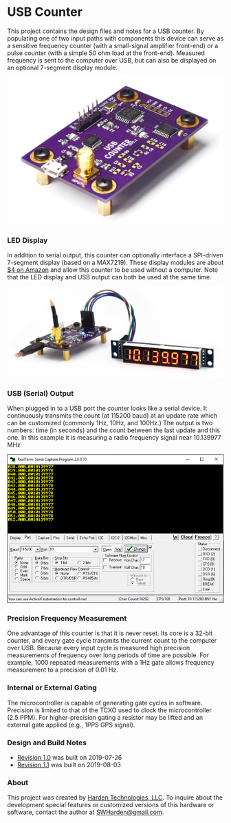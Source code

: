 # USB Counter

This project contains the design files and notes for a USB counter. By populating one of two input paths with components this device can serve as a sensitive frequency counter (with a small-signal amplifier front-end) or a pulse counter (with a simple 50 ohm load at the front-end). Measured frequency is sent to the computer over USB, but can also be displayed on an optional 7-segment display module.

![](/builds/1.1/photos/curved2.jpg)

### LED Display

In addition to serial output, this counter can optionally interface a SPI-driven 7-segment display (based on a MAX7219). These display modules are about [$4 on Amazon](https://www.amazon.com/s?k=max7219+segment) and allow this counter to be used without a computer. Note that the LED display and USB output can both be used at the same time.

![](/builds/1.1/photos/DSC_0132.JPG)

### USB (Serial) Output

When plugged in to a USB port the counter looks like a serial device. It continuously transmits the count (at 115200 baud) at an update rate which can be customized (commonly 1Hz, 10Hz, and 100Hz.) The output is two numbers: time (in seconds) and the count between the last update and this one. In this example it is measuring a radio frequency signal near 10.139977 MHz

![](/graphics/2019-08-04-output.png)


### Precision Frequency Measurement

One advantage of this counter is that it is never reset. Its core is a 32-bit counter, and every gate cycle transmits the current count to the computer over USB. Because every input cycle is measured high precision measurements of frequency over long periods of time are possible. For example, 1000 repeated measurements with a 1Hz gate allows frequency measurement to a precision of 0.01 Hz.

### Internal or External Gating
The microcontroller is capable of generating gate cycles in software. Precision is limited to that of the TCXO used to clock the microcontroller (2.5 PPM). For higher-precision gating a resistor may be lifted and an external gate applied (e.g., 1PPS GPS signal).

### Design and Build Notes

* [Revision 1.0](/builds/1.0) was built on 2019-07-26
* [Revision 1.1](/builds/1.1) was built on 2019-08-03

### About

This project was created by [Harden Technologies, LLC](http://tech.swharden.com). To inquire about the development special features or customized versions of this hardware or software, contact the author at [SWHarden@gmail.com](mailto:swharden@gmail.com).

